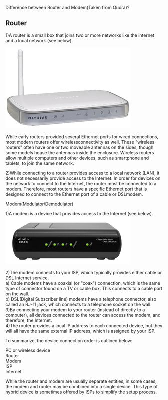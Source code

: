 Difference between Router and Modem(Taken from Quora)?

Router
------
1)A router is a small box that joins two or more networks like the internet and a local network (see below).

![router](router.png)
	
While early routers provided several Ethernet ports for wired connections, most modern routers offer wirelessconnectivity as well. These "wireless routers" often have one or two moveable antennas on the sides, though some models house the antennas inside the enclosure. Wireless routers allow multiple computers and other devices, such as smartphone and tablets, to join the same network.

2)While connecting to a router provides access to a local network (LAN), it does not necessarily provide access to the Internet. In order for devices on the network to connect to the Internet, the router must be connected to a modem. Therefore, most routers have a specific Ethernet port that is designed to connect to the Ethernet port of a cable or DSLmodem.

Modem(Modulator/Demodulator)

1)A modem is a device that provides access to the Internet (see below).<br>
![Modem](modem.png)

2)The modem connects to your ISP, which typically provides either cable or DSL Internet service.<br>
	a) Cable modems have a coaxial (or "coax") connection, which is the same type of connector found on a TV or cable box. This connects to a cable port on the wall.<br>
	b) DSL(Digital Subscriber line) modems have a telephone connector, also called an RJ-11 jack, which connects to a telephone socket on the wall.<br>
3)By connecting your modem to your router (instead of directly to a computer), all devices connected to the router can access the modem, and therefore, the Internet.<br>
4)The router provides a local IP address to each connected device, but they will all have the same external IP address, which is assigned by your ISP.

To summarize, the device connection order is outlined below:

PC or wireless device<br>
Router<br>
Modem<br>
ISP<br>
Internet

While the router and modem are usually separate entities, in some cases, the modem and router may be combined into a single device. This type of hybrid device is sometimes offered by ISPs to simplify the setup process.
